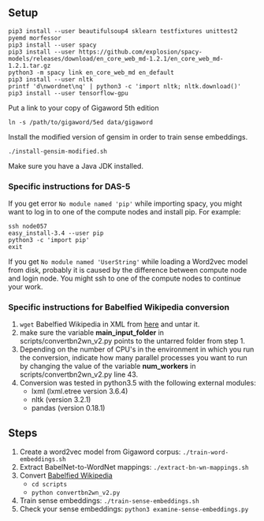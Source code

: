 
## Setup

```
pip3 install --user beautifulsoup4 sklearn testfixtures unittest2 pyemd morfessor
pip3 install --user spacy
pip3 install --user https://github.com/explosion/spacy-models/releases/download/en_core_web_md-1.2.1/en_core_web_md-1.2.1.tar.gz
python3 -m spacy link en_core_web_md en_default
pip3 install --user nltk
printf 'd\nwordnet\nq' | python3 -c 'import nltk; nltk.download()'
pip3 install --user tensorflow-gpu
```

Put a link to your copy of Gigaword 5th edition

```
ln -s /path/to/gigaword/5ed data/gigaword
```

Install the modified version of gensim in order to train sense embeddings.

```
./install-gensim-modified.sh
```

Make sure you have a Java JDK installed.

### Specific instructions for DAS-5

If you get error `No module named 'pip'` while importing spacy, you might want
to log in to one of the compute nodes and install pip.
For example:

```
ssh node057
easy_install-3.4 --user pip
python3 -c 'import pip'
exit
```

If you get `No module named 'UserString'` while loading a Word2vec model from
disk, probably it is caused by the difference between compute node and login
node. You might ssh to one of the compute nodes to continue your work.


### Specific instructions for Babelfied Wikipedia conversion

1. `wget` Babelfied Wikipedia in XML from [here](http://lcl.uniroma1.it/babelfied-wikipedia/files/babelfied-wikipediaXML.tar.gz) and untar it.
2. make sure the variable **main_input_folder** in scripts/convertbn2wn_v2.py points to the untarred folder from step 1.
3. Depending on the number of CPU's in the environment in which you run the conversion, indicate how many parallel processes you want to run by changing the value of the variable **num_workers** in scripts/convertbn2wn_v2.py line 43.
4. Conversion was tested in python3.5 with the following external modules:
	* lxml (lxml.etree version 3.6.4)
	* nltk (version 3.2.1)
	* pandas (version 0.18.1)

## Steps

1. Create a word2vec model from Gigaword corpus: `./train-word-embeddings.sh`
2. Extract BabelNet-to-WordNet mappings: `./extract-bn-wn-mappings.sh`
3. Convert [Babelfied Wikipedia](http://lcl.uniroma1.it/babelfied-wikipedia/)
	* `cd scripts`
	* `python convertbn2wn_v2.py`
4. Train sense embeddings: `./train-sense-embeddings.sh`
5. Check your sense embeddings: `python3 examine-sense-embeddings.py`
